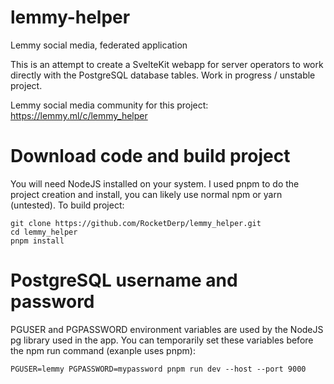 # lemmy-helper

Lemmy social media, federated application

This is an attempt to create a SvelteKit webapp for server operators to work directly with the PostgreSQL database tables. Work in progress / unstable project.

Lemmy social media community for this project: https://lemmy.ml/c/lemmy_helper

# Download code and build project

You will need NodeJS installed on your system. I used pnpm to do the project creation and install, you can likely use normal npm or yarn (untested). To build project:

```
git clone https://github.com/RocketDerp/lemmy_helper.git
cd lemmy_helper
pnpm install
```

# PostgreSQL username and password

PGUSER and PGPASSWORD environment variables are used by the NodeJS pg library used in the app. You can temporarily set these variables before the npm run command (exanple uses pnpm):

`PGUSER=lemmy PGPASSWORD=mypassword pnpm run dev --host --port 9000`


